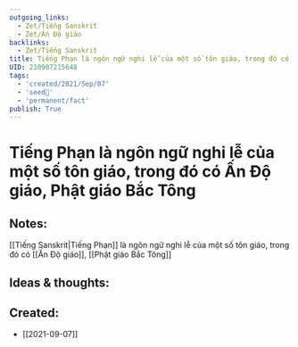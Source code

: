 ```yaml
---
outgoing_links:
  - Zet/Tiếng Sanskrit
  - Zet/Ấn Độ giáo
backlinks:
  - Zet/Tiếng Sanskrit
title: Tiếng Phạn là ngôn ngữ nghi lễ của một số tôn giáo, trong đó có Ấn Độ giáo, Phật giáo Bắc Tông
UID: 210907215648
tags:
  - 'created/2021/Sep/07'
  - 'seed🥜'
  - 'permanent/fact'
publish: True
---
```

# Tiếng Phạn là ngôn ngữ nghi lễ của một số tôn giáo, trong đó có Ấn Độ giáo, Phật giáo Bắc Tông

## Notes:
[[Tiếng Sanskrit|Tiếng Phạn]] là ngôn ngữ nghi lễ của một số tôn giáo, trong đó có [[Ấn Độ giáo]], [[Phật giáo Bắc Tông]]

## Ideas & thoughts:
## Created:
- [[2021-09-07]]
